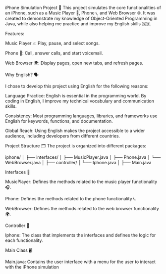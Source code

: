 iPhone Simulation Project 📱
This project simulates the core functionalities of an iPhone, such as a Music Player 🎵, Phone 📞, and Web Browser 🌐. It was created to demonstrate my knowledge of Object-Oriented Programming in Java, while also helping me practice and improve my English skills 🇬🇧.

Features:

Music Player 🎶: Play, pause, and select songs.

Phone 📱: Call, answer calls, and start voicemail.

Web Browser 🌍: Display pages, open new tabs, and refresh pages.

Why English? 🗣️

I chose to develop this project using English for the following reasons:

Language Practice: English is essential in the programming world. By coding in English, I improve my technical vocabulary and communication skills.

Consistency: Most programming languages, libraries, and frameworks use English for keywords, functions, and documentation.

Global Reach: Using English makes the project accessible to a wider audience, including developers from different countries.

Project Structure 🗂️
The project is organized into different packages:

iphone/
│
├── interfaces/
│   ├── MusicPlayer.java
│   ├── Phone.java
│   └── WebBrowser.java
│
├── controller/
│   └── Iphone.java
│
├── Main.java

Interfaces 📄

MusicPlayer: Defines the methods related to the music player functionality 🎧.

Phone: Defines the methods related to the phone functionality 📞.

WebBrowser: Defines the methods related to the web browser functionality 🌍.

Controller 🧳

Iphone: The class that implements the interfaces and defines the logic for each functionality.

Main Class 🖥️

Main.java: Contains the user interface with a menu for the user to interact with the iPhone simulation